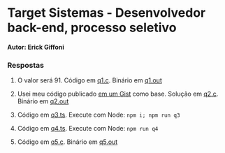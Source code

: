 # Target Sistemas - Desenvolvedor back-end, processo seletivo

**Autor: Erick Giffoni**

### Respostas

1. O valor será 91. Código em [q1.c](./q1.c). Binário em [q1.out](./q1.out)

2. Usei meu código publicado [em um Gist](https://gist.github.com/ErickGiffoni/c3be3c048540ef860f6738460152642c) como base. Solução em [q2.c](./q2.c). Binário em [q2.out](./q2.out)

3. Código em [q3.ts](./q3.ts). Execute com Node: `npm i; npm run q3`

4. Código em [q4.ts](./q4.ts). Execute com Node: `npm run q4`

5. Código em [q5.c](./q5.c). Binário em [q5.out](./q5.out)
